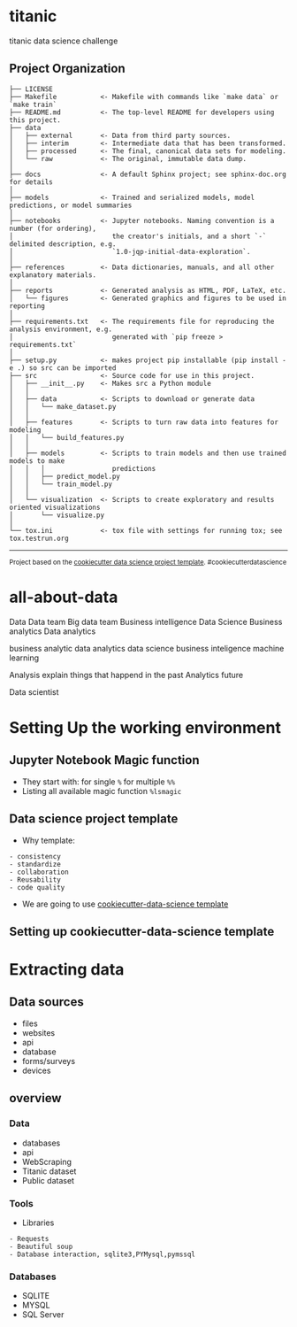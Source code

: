 titanic
==============================

titanic data science challenge

Project Organization
------------

    ├── LICENSE
    ├── Makefile           <- Makefile with commands like `make data` or `make train`
    ├── README.md          <- The top-level README for developers using this project.
    ├── data
    │   ├── external       <- Data from third party sources.
    │   ├── interim        <- Intermediate data that has been transformed.
    │   ├── processed      <- The final, canonical data sets for modeling.
    │   └── raw            <- The original, immutable data dump.
    │
    ├── docs               <- A default Sphinx project; see sphinx-doc.org for details
    │
    ├── models             <- Trained and serialized models, model predictions, or model summaries
    │
    ├── notebooks          <- Jupyter notebooks. Naming convention is a number (for ordering),
    │                         the creator's initials, and a short `-` delimited description, e.g.
    │                         `1.0-jqp-initial-data-exploration`.
    │
    ├── references         <- Data dictionaries, manuals, and all other explanatory materials.
    │
    ├── reports            <- Generated analysis as HTML, PDF, LaTeX, etc.
    │   └── figures        <- Generated graphics and figures to be used in reporting
    │
    ├── requirements.txt   <- The requirements file for reproducing the analysis environment, e.g.
    │                         generated with `pip freeze > requirements.txt`
    │
    ├── setup.py           <- makes project pip installable (pip install -e .) so src can be imported
    ├── src                <- Source code for use in this project.
    │   ├── __init__.py    <- Makes src a Python module
    │   │
    │   ├── data           <- Scripts to download or generate data
    │   │   └── make_dataset.py
    │   │
    │   ├── features       <- Scripts to turn raw data into features for modeling
    │   │   └── build_features.py
    │   │
    │   ├── models         <- Scripts to train models and then use trained models to make
    │   │   │                 predictions
    │   │   ├── predict_model.py
    │   │   └── train_model.py
    │   │
    │   └── visualization  <- Scripts to create exploratory and results oriented visualizations
    │       └── visualize.py
    │
    └── tox.ini            <- tox file with settings for running tox; see tox.testrun.org


--------

<p><small>Project based on the <a target="_blank" href="https://drivendata.github.io/cookiecutter-data-science/">cookiecutter data science project template</a>. #cookiecutterdatascience</small></p>

# all-about-data
Data
Data team
Big data team
Business intelligence
Data Science
Business analytics
Data analytics

business analytic
data analytics
data science
business inteligence
machine learning

Analysis explain things that happend in the past
Analytics future


Data scientist

# Setting Up the working environment
## Jupyter Notebook Magic function
- They start with:
    for single `%`
    for multiple `%%`
- Listing all available magic function
    `%lsmagic`

## Data science project template
-  Why template: 
```
- consistency
- standardize
- collaboration
- Reusability
- code quality
```
- We are going to use [cookiecutter-data-science template](https://github.com/drivendata/cookiecutter-data-science) 

## Setting up cookiecutter-data-science template

# Extracting data
## Data sources 
- files
- websites
- api
- database
- forms/surveys
- devices

## overview
### Data
- databases
- api
- WebScraping
- Titanic dataset
- Public dataset 

### Tools
- Libraries
```
- Requests
- Beautiful soup
- Database interaction, sqlite3,PYMysql,pymssql
```

### Databases 
- SQLITE
- MYSQL
- SQL Server